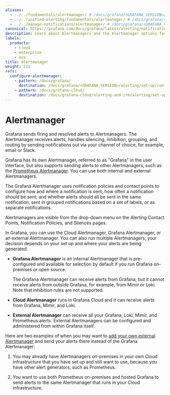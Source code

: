 ```yaml
---
aliases:
  - ../../fundamentals/alertmanager/ # /docs/grafana/<GRAFANA_VERSION>/alerting/fundamentals/alertmanager/
  - ../../unified-alerting/fundamentals/alertmanager/ # /docs/grafana/<GRAFANA_VERSION>/alerting/unified-alerting/fundamentals/alertmanager/
  - ../../manage-notifications/alertmanager/ # /docs/grafana/<GRAFANA_VERSION>/alerting/manage-notifications/alertmanager/
canonical: https://grafana.com/docs/grafana/latest/alerting/notifications/alertmanager/
description: Learn about Alertmanagers and the Alertmanager options for Grafana Alerting
labels:
  products:
    - cloud
    - enterprise
    - oss
title: Alertmanager
weight: 111
refs:
  configure-alertmanager:
    - pattern: /docs/grafana/
      destination: /docs/grafana/<GRAFANA_VERSION>/alerting/set-up/configure-alertmanager/
    - pattern: /docs/grafana-cloud/
      destination: /docs/grafana-cloud/alerting-and-irm/alerting/set-up/configure-alertmanager/
---
```


# Alertmanager

Grafana sends firing and resolved alerts to Alertmanagers. The Alertmanager receives alerts, handles silencing, inhibition, grouping, and routing by sending notifications out via your channel of choice, for example, email or Slack.

Grafana has its own Alertmanager, referred to as "Grafana" in the user interface, but also supports sending alerts to other Alertmanagers, such as the [Prometheus Alertmanager](https://prometheus.io/docs/alerting/latest/alertmanager/). You can use both internal and external Alertmanagers.

The Grafana Alertmanager uses notification policies and contact points to configure how and where a notification is sent; how often a notification should be sent; and whether alerts should all be sent in the same notification, sent in grouped notifications based on a set of labels, or as separate notifications.

Alertmanagers are visible from the drop-down menu on the Alerting Contact Points, Notification Policies, and Silences pages.

In Grafana, you can use the Cloud Alertmanager, Grafana Alertmanager, or an external Alertmanager. You can also run multiple Alertmanagers; your decision depends on your set up and where your alerts are being generated.

- **Grafana Alertmanager** is an internal Alertmanager that is pre-configured and available for selection by default if you run Grafana on-premises or open source.

  The Grafana Alertmanager can receive alerts from Grafana, but it cannot receive alerts from outside Grafana, for example, from Mimir or Loki. Note that inhibition rules are not supported.

- **Cloud Alertmanager** runs in Grafana Cloud and it can receive alerts from Grafana, Mimir, and Loki.

- **External Alertmanager** can receive all your Grafana, Loki, Mimir, and Prometheus alerts. External Alertmanagers can be configured and administered from within Grafana itself.

Here are two examples of when you may want to [add your own external Alertmanager](ref:configure-alertmanager) and send your alerts there instead of the Grafana Alertmanager:

1. You may already have Alertmanagers on-premises in your own Cloud infrastructure that you have set up and still want to use, because you have other alert generators, such as Prometheus.

2. You want to use both Prometheus on-premises and hosted Grafana to send alerts to the same Alertmanager that runs in your Cloud infrastructure.
